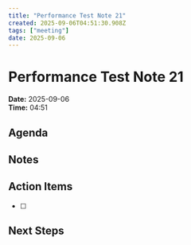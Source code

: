 ```yaml
---
title: "Performance Test Note 21"
created: 2025-09-06T04:51:30.908Z
tags: ["meeting"]
date: 2025-09-06
---
```


# Performance Test Note 21

**Date:** 2025-09-06  
**Time:** 04:51  

## Agenda


## Notes


## Action Items
- [ ] 

## Next Steps
